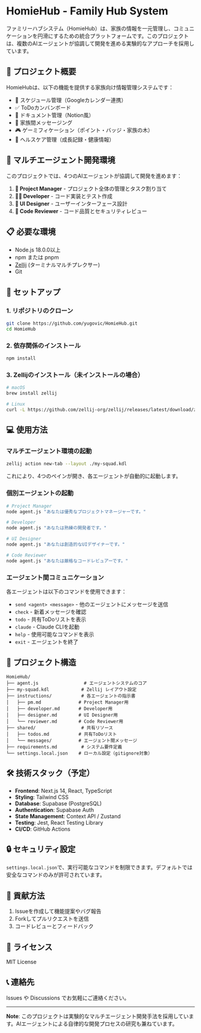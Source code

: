 # HomieHub - Family Hub System

ファミリーハブシステム（HomieHub）は、家族の情報を一元管理し、コミュニケーションを円滑にするための統合プラットフォームです。このプロジェクトは、複数のAIエージェントが協調して開発を進める実験的なアプローチを採用しています。

## 🎯 プロジェクト概要

HomieHubは、以下の機能を提供する家族向け情報管理システムです：

- 📅 スケジュール管理（Googleカレンダー連携）
- ✅ ToDoカンバンボード
- 📝 ドキュメント管理（Notion風）
- 💬 家族間メッセージング
- 🎮 ゲーミフィケーション（ポイント・バッジ・家族の木）
- 🏥 ヘルスケア管理（成長記録・健康情報）

## 🤖 マルチエージェント開発環境

このプロジェクトでは、4つのAIエージェントが協調して開発を進めます：

1. **🤵 Project Manager** - プロジェクト全体の管理とタスク割り当て
2. **🧑‍💻 Developer** - コード実装とテスト作成
3. **🎨 UI Designer** - ユーザーインターフェース設計
4. **👀 Code Reviewer** - コード品質とセキュリティレビュー

## 📋 必要な環境

- Node.js 18.0.0以上
- npm または pnpm
- [Zellij](https://zellij.dev/) (ターミナルマルチプレクサー)
- Git

## 🚀 セットアップ

### 1. リポジトリのクローン

```bash
git clone https://github.com/yugovic/HomieHub.git
cd HomieHub
```

### 2. 依存関係のインストール

```bash
npm install
```

### 3. Zellijのインストール（未インストールの場合）

```bash
# macOS
brew install zellij

# Linux
curl -L https://github.com/zellij-org/zellij/releases/latest/download/zellij-x86_64-unknown-linux-musl.tar.gz | tar xz
```

## 💻 使用方法

### マルチエージェント環境の起動

```bash
zellij action new-tab --layout ./my-squad.kdl
```

これにより、4つのペインが開き、各エージェントが自動的に起動します。

### 個別エージェントの起動

```bash
# Project Manager
node agent.js "あなたは優秀なプロジェクトマネージャーです。"

# Developer
node agent.js "あなたは熟練の開発者です。"

# UI Designer
node agent.js "あなたは創造的なUIデザイナーです。"

# Code Reviewer
node agent.js "あなたは厳格なコードレビュアーです。"
```

### エージェント間コミュニケーション

各エージェントは以下のコマンドを使用できます：

- `send <agent> <message>` - 他のエージェントにメッセージを送信
- `check` - 新着メッセージを確認
- `todo` - 共有ToDoリストを表示
- `claude` - Claude CLIを起動
- `help` - 使用可能なコマンドを表示
- `exit` - エージェントを終了

## 📁 プロジェクト構造

```
HomieHub/
├── agent.js                 # エージェントシステムのコア
├── my-squad.kdl            # Zellij レイアウト設定
├── instructions/           # 各エージェントの指示書
│   ├── pm.md              # Project Manager用
│   ├── developer.md       # Developer用
│   ├── designer.md        # UI Designer用
│   └── reviewer.md        # Code Reviewer用
├── shared/                 # 共有リソース
│   ├── todos.md           # 共有ToDoリスト
│   └── messages/          # エージェント間メッセージ
├── requirements.md         # システム要件定義
└── settings.local.json    # ローカル設定（gitignore対象）
```

## 🛠 技術スタック（予定）

- **Frontend**: Next.js 14, React, TypeScript
- **Styling**: Tailwind CSS
- **Database**: Supabase (PostgreSQL)
- **Authentication**: Supabase Auth
- **State Management**: Context API / Zustand
- **Testing**: Jest, React Testing Library
- **CI/CD**: GitHub Actions

## 🔒 セキュリティ設定

`settings.local.json`で、実行可能なコマンドを制限できます。デフォルトでは安全なコマンドのみが許可されています。

## 🤝 貢献方法

1. Issueを作成して機能提案やバグ報告
2. Forkしてプルリクエストを送信
3. コードレビューとフィードバック

## 📄 ライセンス

MIT License

## 📞 連絡先

Issues や Discussions でお気軽にご連絡ください。

---

**Note**: このプロジェクトは実験的なマルチエージェント開発手法を採用しています。AIエージェントによる自律的な開発プロセスの研究も兼ねています。